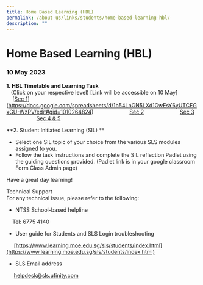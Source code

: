 ```yaml
---
title: Home Based Learning (HBL)
permalink: /about-us/links/students/home-based-learning-hbl/
description: ""
---
```

Home Based Learning (HBL)
=========================

  
### 10 May 2023 
**1. HBL Timetable and Learning Task**   
   (Click on your respective level) \[Link will be accessible on 10 May\]  
    [[Sec 1](https://docs.google.com/spreadsheets/d/1fPAPgxkWsk24emSsgODUZiFCSrvU5_m3/edit#gid=1969127093)](https://docs.google.com/spreadsheets/d/1b54LnGN5LXd1GwEsY6yUTCFGxGU-WzPV/edit#gid=1010264824)                        [](https://newtownsec-moe-edu-sg-admin.cwp.sg/about-us/links/students/goog_1953939102)[Sec 2](https://docs.google.com/spreadsheets/d/1tAJ2dMoeYTRMK66vpPpXSj2TKlxnu9hY/edit#gid=1763971335)                        [Sec 3](https://docs.google.com/spreadsheets/d/1QF__20OKtbqeZYqoAW4Hp7xo9BF7U_KA/edit#gid=469714883)                       [Sec 4 & 5](https://docs.google.com/spreadsheets/d/1lBCex-ezxmZH8H6ZTOhqTAAbio_q-LqQ/edit#gid=1564031267)  
  
**2. Student Initiated Learning (SIL) **

*   Select one SIL topic of your choice from the various SLS modules assigned to you.
*   Follow the task instructions and complete the SIL reflection Padlet using the guiding questions provided. (Padlet link is in your google classroom Form Class Admin page)

Have a great day learning!  
  
Technical Support  
For any technical issue, please refer to the following:  

*   NTSS School-based helpline

    Tel: 6775 4140

*   User guide for Students and SLS Login troubleshooting

     [https://www.learning.moe.edu.sg/sls/students/index.html](https://www.learning.moe.edu.sg/sls/students/index.html)  
  

*   SLS Email address

     [helpdesk@sls.ufinity.com](mailto:helpdesk@sls.ufinity.com)